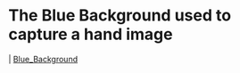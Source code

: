 
# The Blue Background used to capture a hand image

| [Blue_Background](/resources/blue-table-cloth800x.jpg) 
